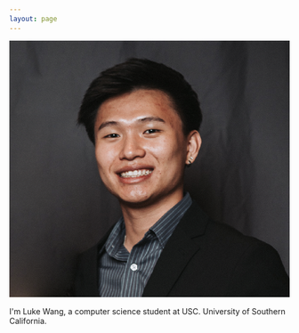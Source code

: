 ```yaml
---
layout: page
---
```

<div class="container">
    <div class= "image" >
        <img src="/assets/images/favicon.png">
    </div>
    <div class="text">
        <p>
        I'm Luke Wang,
        a computer science student at 
        <span class = "usc_short" >USC.</span>
        <span class = "hide" >University of Southern California.</span>
        </p>
    <div>
</div>
<!-- ![Profile Picture](/assets/images/headshot_photo_2023.png){:width="30%" align:} -->

